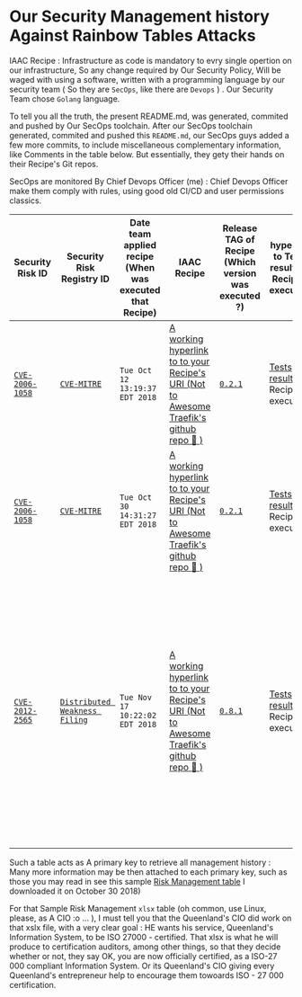 # Our Security Management history Against Rainbow Tables Attacks

IAAC Recipe : Infrastructure as code is mandatory to evry single opertion on our infrastructure, So any change required by Our Security Policy, Will be waged with using a software, written with a programming language by our security  team ( So they are  `SecOps`, like there are `Devops` ) .
Our Security Team chose `Golang` language.

To tell you all the truth, the present README.md, was generated, commited and pushed by Our SecOps toolchain.
After our SecOps toolchain generated, commited and pushed this `README.md`, our SecOps guys added a few more commits, to include miscellaneous complementary information, like Comments in the table below.
But essentially, they  gety their hands on their Recipe's Git repos.

SecOps are monitored By  Chief Devops Officer (me) : Chief Devops Officer make them comply with rules, using good old CI/CD and user permissions classics.


| Security Risk ID | Security Risk Registry ID |  Date team applied recipe (When was executed that Recipe) | IAAC Recipe | Release TAG of Recipe (Which version was executed ?) | hyperlink to Tests results of Recipe's execution | Comments |
| - | - | - | - | - | - | - |
| [`CVE-2006-1058`](https://cve.mitre.org/cgi-bin/cvename.cgi?name=CVE-2006-1058) | [`CVE-MITRE`](https://cve.mitre.org) | `Tue Oct 12 13:19:37 EDT 2018` | [A working hyperlink to to your Recipe's URI (Not to Awesome Traefik's github repo :100: )](https://github.com/containous/traefik/wiki/Awesome-Traefik)  | [`0.2.1`](#our-security-management-history-against-rainbow-tables-attacks) | [Tests results](#our-security-management-history-against-rainbow-tables-attacks) of Recipe's execution | We applied on our busybox docker images distribution inside our datacenter's marketplace |
| [`CVE-2006-1058`](https://cve.mitre.org/cgi-bin/cvename.cgi?name=CVE-2006-1058) | [`CVE-MITRE`](https://cve.mitre.org) | `Tue Oct 30 14:31:27 EDT 2018` | [A working hyperlink to to your Recipe's URI (Not to Awesome Traefik's github repo :100: )](https://github.com/containous/traefik/wiki/Awesome-Traefik)  | [`0.2.1`](#our-security-management-history-against-rainbow-tables-attacks) | [Tests results](#our-security-management-history-against-rainbow-tables-attacks) of Recipe's execution | We applied on our busybox docker images distribution inside our datacenter's marketplace |
| [`CVE-2012-2565`](https://cve.mitre.org/cgi-bin/cvename.cgi?name=CVE-2012-2565) | [`Distributed Weakness Filing`](https://github.com/distributedweaknessfiling/DWF-Documentation) | `Tue Nov 17 10:22:02 EDT 2018` | [A working hyperlink to to your Recipe's URI (Not to Awesome Traefik's github repo :100: )](https://github.com/containous/traefik/wiki/Awesome-Traefik)  | [`0.8.1`](#our-security-management-history-against-rainbow-tables-attacks) | [Tests results](#our-security-management-history-against-rainbow-tables-attacks) of Recipe's execution | We upgraded our Bloxx Web Filtering Apppliances to 6.0.x , and  we made it forbidden to any dependency resolver (starting with docker and docker registries) to resolve Bloxx Web Filtering version to less or equal to `5.0.14`) | 

Such a table acts as A primary key to retrieve all management history : Many more information may be then attached to each primary key, such as those you may read in see this sample [Risk Management table](https://github.com/Jean-Baptiste-Lasselle/the-traefik-experiment/raw/master/counter-measure-1/Sample-ISMS-Risk-Register.xlsx) I downloaded it on October 30 2018) 

For that Sample Risk Management `xlsx` table (oh common, use Linux, please, as A CIO :o ... ), I must tell you that the Queenland's CIO did work on that xslx file, with a very clear goal : HE wants his service, Queenland's Information System, to be ISO 27000 - certified. That xlsx is what he will produce to certification auditors, among other things, so that they decide whether or not, they say OK, you are now officially certified, as a ISO-27 000 compliant Information System.
Or its Queenland's CIO giving every Queenland's entrepreneur help to encourage them towoards ISO - 27 000 certification.



